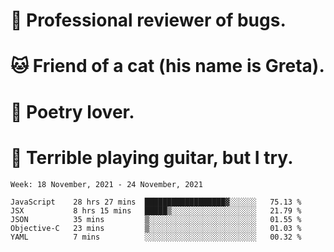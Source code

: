 # 🐛 Professional reviewer of bugs.
# 🐱 Friend of a cat (his name is Greta).
# 📜 Poetry lover.
# 🎸 Terrible playing guitar, but I try.

<!--START_SECTION:waka-->
```text
Week: 18 November, 2021 - 24 November, 2021

JavaScript    28 hrs 27 mins  ██████████████████▓░░░░░░   75.13 % 
JSX           8 hrs 15 mins   █████▒░░░░░░░░░░░░░░░░░░░   21.79 % 
JSON          35 mins         ▒░░░░░░░░░░░░░░░░░░░░░░░░   01.55 % 
Objective-C   23 mins         ▒░░░░░░░░░░░░░░░░░░░░░░░░   01.03 % 
YAML          7 mins          ░░░░░░░░░░░░░░░░░░░░░░░░░   00.32 % 
```
<!--END_SECTION:waka-->
